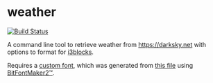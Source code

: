 # weather

[![Build Status](https://travis-ci.org/mklein994/weather.svg?branch=master)](https://travis-ci.org/mklein994/weather)

A command line tool to retrieve weather from https://darksky.net with options to format for [i3blocks](https://github.com/vivien/i3blocks).

Requires a [custom font](https://github.com/mklein994/weather/raw/master/assets/Graph.ttf), which was generated from [this file](https://github.com/mklein994/weather/blob/master/assets/Graph.json) using [BitFontMaker2™](http://pentacom.jp/pentacom/bitfontmaker2).
